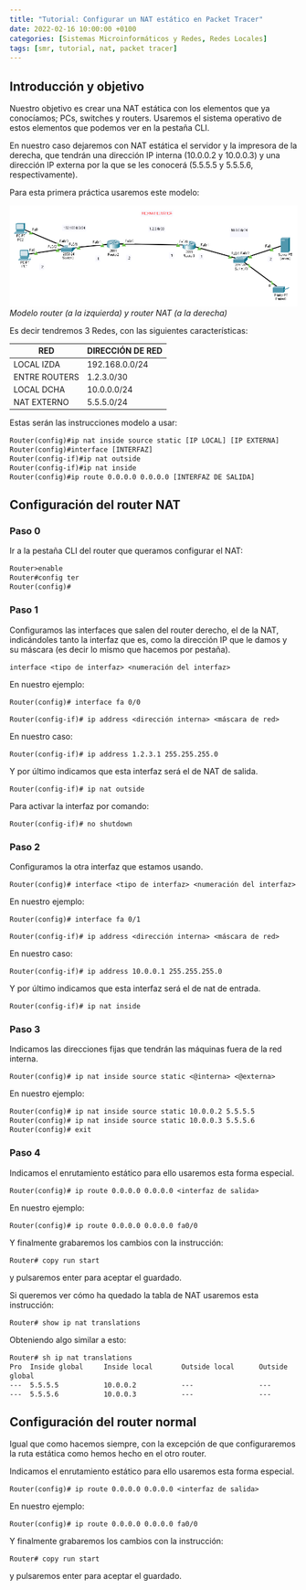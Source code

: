 ```yaml
---
title: "Tutorial: Configurar un NAT estático en Packet Tracer"
date: 2022-02-16 10:00:00 +0100
categories: [Sistemas Microinformáticos y Redes, Redes Locales]
tags: [smr, tutorial, nat, packet tracer]
---
```


## Introducción y objetivo

Nuestro objetivo es crear una NAT estática con los elementos que ya conocíamos; PCs, switches y routers. Usaremos el sistema operativo de estos elementos que podemos ver en la pestaña CLI.

En nuestro caso dejaremos con NAT estática el servidor y la impresora de la derecha, que tendrán una dirección IP interna (10.0.0.2 y 10.0.0.3) y una dirección IP externa por la que se les conocerá (5.5.5.5 y 5.5.5.6, respectivamente).

Para esta primera práctica usaremos este modelo:

![img-description](/assets/img/tutorial-nat-estatico-packet-tracer/esquemaDeRouterYRouterNat.png)
_Modelo router (a la izquierda) y router NAT (a la derecha)_

Es decir tendremos 3 Redes, con las siguientes características:
 
| RED |	DIRECCIÓN DE RED |
|---|---|
| LOCAL IZDA | 192.168.0.0/24 | 
| ENTRE ROUTERS | 1.2.3.0/30 |
| LOCAL DCHA | 10.0.0.0/24 |
| NAT EXTERNO | 5.5.5.0/24 |

Estas serán las instrucciones modelo a usar:

```console
Router(config)#ip nat inside source static [IP LOCAL] [IP EXTERNA]
Router(config)#interface [INTERFAZ]
Router(config-if)#ip nat outside
Router(config-if)#ip nat inside
Router(config)#ip route 0.0.0.0 0.0.0.0 [INTERFAZ DE SALIDA]
```

## Configuración del router NAT

### Paso 0

Ir a la pestaña CLI del router que queramos configurar el NAT:

```console
Router>enable
Router#config ter
Router(config)#
```

### Paso 1

Configuramos las interfaces que salen del router derecho, el de la NAT, indicándoles tanto la interfaz que es, como la dirección IP que le damos y su máscara (es decir lo mismo que hacemos por pestaña).

```console
interface <tipo de interfaz> <numeración del interfaz>
```

En nuestro ejemplo: 

```console
Router(config)# interface fa 0/0
```

```console
Router(config-if)# ip address <dirección interna> <máscara de red>
```

En nuestro caso: 

```console
Router(config-if)# ip address 1.2.3.1 255.255.255.0
```

Y por último indicamos que esta interfaz será el de NAT de salida.

```console
Router(config-if)# ip nat outside
```

Para activar la interfaz por comando:
 
```console
Router(config-if)# no shutdown
```

### Paso 2

Configuramos la otra interfaz que estamos usando.

```console
Router(config)# interface <tipo de interfaz> <numeración del interfaz>
```
En nuestro ejemplo: 

```console
Router(config)# interface fa 0/1
```

```console
Router(config-if)# ip address <dirección interna> <máscara de red>
```

En nuestro caso: 

```console
Router(config-if)# ip address 10.0.0.1 255.255.255.0
```

Y por último indicamos que esta interfaz será el de nat de entrada.

```console
Router(config-if)# ip nat inside
```

### Paso 3

Indicamos las direcciones fijas que tendrán las máquinas fuera de la red interna.

```console
Router(config)# ip nat inside source static <@interna> <@externa>
```

En nuestro ejemplo:

```console
Router(config)# ip nat inside source static 10.0.0.2 5.5.5.5
Router(config)# ip nat inside source static 10.0.0.3 5.5.5.6
Router(config)# exit
```

### Paso 4

Indicamos el enrutamiento estático para ello usaremos esta forma especial.

```console
Router(config)# ip route 0.0.0.0 0.0.0.0 <interfaz de salida>
```

En nuestro ejemplo:

```console
Router(config)# ip route 0.0.0.0 0.0.0.0 fa0/0
```

Y finalmente grabaremos los cambios con la instrucción:

```console
Router# copy run start
```

y pulsaremos enter para aceptar el guardado. 

Si queremos ver cómo ha quedado la tabla de NAT usaremos esta instrucción:

```console
Router# show ip nat translations
```

Obteniendo algo similar a esto:

```console
Router# sh ip nat translations
Pro  Inside global     Inside local       Outside local      Outside global
---  5.5.5.5           10.0.0.2           ---                ---
---  5.5.5.6           10.0.0.3           ---                ---
```

## Configuración del router normal

Igual que como hacemos siempre, con la excepción de que configuraremos la ruta estática como hemos hecho en el otro router.

Indicamos el enrutamiento estático para ello usaremos esta forma especial.

```console
Router(config)# ip route 0.0.0.0 0.0.0.0 <interfaz de salida>
```

En nuestro ejemplo:

```console
Router(config)# ip route 0.0.0.0 0.0.0.0 fa0/0
```

Y finalmente grabaremos los cambios con la instrucción:

```console
Router# copy run start
```

y pulsaremos enter para aceptar el guardado. 

